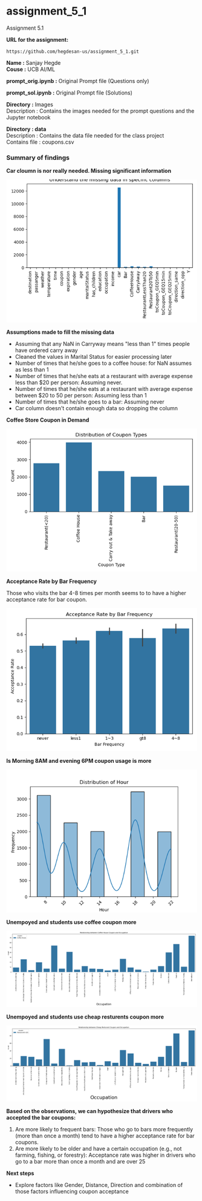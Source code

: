 # assignment_5_1
 Assignment 5.1 

 **URL for the assignment:** 
```
https://github.com/hegdesan-us/assignment_5_1.git
```

**Name :** Sanjay Hegde \
**Couse :** UCB AI/ML 

**prompt_orig.ipynb :** Original Prompt file (Questions only)

**prompt_sol.ipynb :** Original Prompt file (Solutions)


**Directory :** Images \
  Description : Contains the images needed for the prompt questions and the Jupyter notebook 

**Directory : data** \
 Description : Contains the data file needed for the class project\
 Contains file : coupons.csv

### Summary of findings
 **Car cloumn is nor really needed. Missing significant information**

 ![MissingDataImage](images/missingdata.png)

 **Assumptions made to fill the missing data**
- Assuming that any NaN in Carryway means "less than 1" times people have ordered carry away
- Cleaned the values in Marital Status for easier processing later
- Number of times that he/she goes to a coffee house: for NaN assumes as less than 1
- Number of times that he/she eats at a restaurant with average expense less than $20 per person: Assuming never.
- Number of times that he/she eats at a restaurant with average expense between $20 to 50 per person: Assuming less than 1
- Number of times that he/she goes to a bar: Assuming never
- Car column doesn't contain enough data so dropping the column


**Coffee Store Coupon in Demand**

 ![MissingDataImage](images/coupon-distribution.png)
  
**Acceptance Rate by Bar Frequency**

Those who visits the bar 4-8 times per month seems to to have a higher acceptance rate for bar coupon.

 ![MissingDataImage](images/bar-acceptance.png)

**Is Morning 8AM and evening 6PM coupon usage is more**

 ![MissingDataImage](images/hour-distribution.png)

**Unempoyed and students use coffee coupon more**

 ![MissingDataImage](images/relation-coffee-coupon.png)

**Unempoyed and students use cheap resturents coupon more**

 ![MissingDataImage](images/relation-coupon-cheapresturent.png)


**Based on the observations, we can hypothesize that drivers who accepted the bar coupons:**

 1. Are more likely to frequent bars: Those who go to bars more frequently (more than once a month)
    tend to have a higher acceptance rate for bar coupons.
 2. Are more likely to be older and have a certain occupation
   (e.g., not farming, fishing, or forestry): Acceptance rate was higher in drivers who go to a bar more than once a month and are over 25

**Next steps**

- Explore factors like Gender, Distance, Direction and combination of those factors influencing coupon acceptance


 

 
